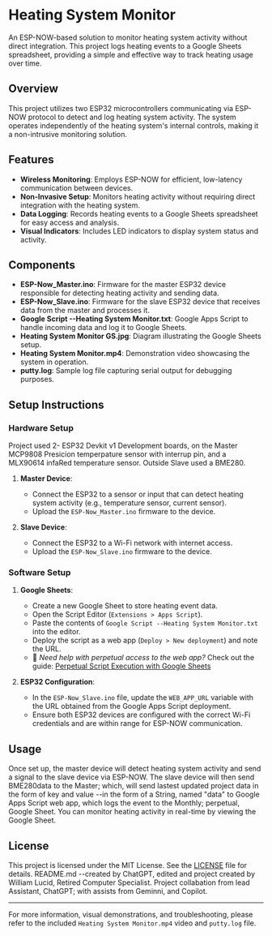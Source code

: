 
# Heating System Monitor

An ESP-NOW-based solution to monitor heating system activity without direct integration. This project logs heating events to a Google Sheets spreadsheet, providing a simple and effective way to track heating usage over time.

## Overview

This project utilizes two ESP32 microcontrollers communicating via ESP-NOW protocol to detect and log heating system activity. The system operates independently of the heating system's internal controls, making it a non-intrusive monitoring solution.

## Features

- **Wireless Monitoring**: Employs ESP-NOW for efficient, low-latency communication between devices.
- **Non-Invasive Setup**: Monitors heating activity without requiring direct integration with the heating system.
- **Data Logging**: Records heating events to a Google Sheets spreadsheet for easy access and analysis.
- **Visual Indicators**: Includes LED indicators to display system status and activity.

## Components

- **ESP-Now_Master.ino**: Firmware for the master ESP32 device responsible for detecting heating activity and sending data.
- **ESP-Now_Slave.ino**: Firmware for the slave ESP32 device that receives data from the master and processes it.
- **Google Script --Heating System Monitor.txt**: Google Apps Script to handle incoming data and log it to Google Sheets.
- **Heating System Monitor GS.jpg**: Diagram illustrating the Google Sheets setup.
- **Heating System Monitor.mp4**: Demonstration video showcasing the system in operation.
- **putty.log**: Sample log file capturing serial output for debugging purposes.

## Setup Instructions

### Hardware Setup

Project used 2- ESP32 Devkit v1 Development boards, on the Master MCP9808 Presicion temperpature sensor with interrup pin, and a MLX90614 infaRed temperature sensor.  Outside Slave used a BME280. 

1. **Master Device**:
   - Connect the ESP32 to a sensor or input that can detect heating system activity (e.g., temperature sensor, current sensor).
   - Upload the `ESP-Now_Master.ino` firmware to the device.  

2. **Slave Device**:
   - Connect the ESP32 to a Wi-Fi network with internet access.
   - Upload the `ESP-Now_Slave.ino` firmware to the device.

### Software Setup

1. **Google Sheets**:
   - Create a new Google Sheet to store heating event data.
   - Open the Script Editor (`Extensions > Apps Script`).
   - Paste the contents of `Google Script --Heating System Monitor.txt` into the editor.
   - Deploy the script as a web app (`Deploy > New deployment`) and note the URL.
   - 📘 *Need help with perpetual access to the web app?* Check out the guide: [Perpetual Script Execution with Google Sheets](https://gist.github.com/Tech500/57fe6a035e46da4112d6330a637367d0)

2. **ESP32 Configuration**:
   - In the `ESP-Now_Slave.ino` file, update the `WEB_APP_URL` variable with the URL obtained from the Google Apps Script deployment.
   - Ensure both ESP32 devices are configured with the correct Wi-Fi credentials and are within range for ESP-NOW communication.

## Usage

Once set up, the master device will detect heating system activity and send a signal to the slave device via ESP-NOW. The slave device will then send BME280data to the Master; which, will send 
lastest updated project data in the form of key and value --in the form of a String, named "data" to Google Apps Script web app, which logs the event to the Monthly; perpetual, Google Sheet. You can monitor heating 
activity in real-time by viewing the Google Sheet.

## License

This project is licensed under the MIT License. See the [LICENSE](LICENSE) file for details.  README.md --created by ChatGPT, edited and project created by William Lucid, Retired Computer Specialist.  Project collabation 
from lead Assistant, ChatGPT; with assists from Geminni, and Copilot.

---

For more information, visual demonstrations, and troubleshooting, please refer to the included `Heating System Monitor.mp4` video and `putty.log` file.

